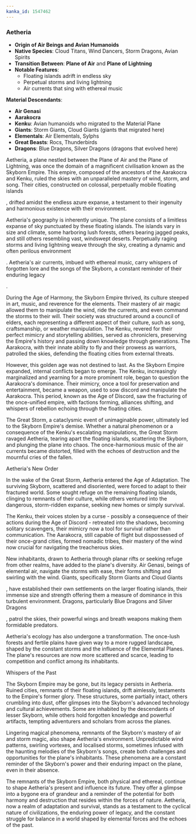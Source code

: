 ```yaml
---
kanka_id: 1547462
---
```


### **Aetheria**

* **Origin of Air Beings and Avian Humanoids**
* **Native Species**: Cloud Titans, Wind Dancers, Storm Dragons, Avian Spirits
* **Transition Between**: **Plane of Air** and **Plane of Lightning**
* **Notable Features**:
  + Floating islands adrift in endless sky
  + Perpetual storms and living lightning
  + Air currents that sing with ethereal music

**Material Descendants**:

* **Air Genasi**
* **Aarakocra**
* **Kenku**: Avian humanoids who migrated to the Material Plane
* **Giants**: Storm Giants, Cloud Giants (giants that migrated here)
* **Elementals**: Air Elementals, Sylphs
* **Great Beasts**: Rocs, Thunderbirds
* **Dragons**: Blue Dragons, Silver Dragons (dragons that evolved here)

Aetheria, a plane nestled between the Plane of Air and the Plane of Lightning, was once the domain of a magnificent civilisation known as the Skyborn Empire. This empire, composed of the ancestors of the Aarakocra and Kenku, ruled the skies with an unparalleled mastery of wind, storm, and song. Their cities, constructed on colossal, perpetually mobile floating islands

, drifted amidst the endless azure expanse, a testament to their ingenuity and harmonious existence with their environment.

Aetheria's geography is inherently unique. The plane consists of a limitless expanse of sky punctuated by these floating islands. The islands vary in size and climate, some harboring lush forests, others bearing jagged peaks, and still others resembling vast, windswept deserts. Perpetually raging storms and living lightning weave through the sky, creating a dynamic and often perilous environment

. Aetheria's air currents, imbued with ethereal music, carry whispers of forgotten lore and the songs of the Skyborn, a constant reminder of their enduring legacy

.

During the Age of Harmony, the Skyborn Empire thrived, its culture steeped in art, music, and reverence for the elements. Their mastery of air magic allowed them to manipulate the wind, ride the currents, and even command the storms to their will. Their society was structured around a council of elders, each representing a different aspect of their culture, such as song, craftsmanship, or weather manipulation. The Kenku, revered for their perfect mimicry and storytelling abilities, served as chroniclers, preserving the Empire's history and passing down knowledge through generations. The Aarakocra, with their innate ability to fly and their prowess as warriors, patrolled the skies, defending the floating cities from external threats.

However, this golden age was not destined to last. As the Skyborn Empire expanded, internal conflicts began to emerge. The Kenku, increasingly marginalized and yearning for a more prominent role, began to question the Aarakocra's dominance. Their mimicry, once a tool for preservation and entertainment, became a weapon, used to sow discord and manipulate the Aarakocra. This period, known as the Age of Discord, saw the fracturing of the once-unified empire, with factions forming, alliances shifting, and whispers of rebellion echoing through the floating cities.

The Great Storm, a cataclysmic event of unimaginable power, ultimately led to the Skyborn Empire's demise. Whether a natural phenomenon or a consequence of the Kenku's escalating manipulations, the Great Storm ravaged Aetheria, tearing apart the floating islands, scattering the Skyborn, and plunging the plane into chaos. The once-harmonious music of the air currents became distorted, filled with the echoes of destruction and the mournful cries of the fallen.

Aetheria's New Order

In the wake of the Great Storm, Aetheria entered the Age of Adaptation. The surviving Skyborn, scattered and disoriented, were forced to adapt to their fractured world. Some sought refuge on the remaining floating islands, clinging to remnants of their culture, while others ventured into the dangerous, storm-ridden expanse, seeking new homes or simply survival.

The Kenku, their voices stolen by a curse - possibly a consequence of their actions during the Age of Discord - retreated into the shadows, becoming solitary scavengers, their mimicry now a tool for survival rather than communication. The Aarakocra, still capable of flight but dispossessed of their once-grand cities, formed nomadic tribes, their mastery of the wind now crucial for navigating the treacherous skies.

New inhabitants, drawn to Aetheria through planar rifts or seeking refuge from other realms, have added to the plane's diversity. Air Genasi, beings of elemental air, navigate the storms with ease, their forms shifting and swirling with the wind. Giants, specifically Storm Giants and Cloud Giants

, have established their own settlements on the larger floating islands, their immense size and strength offering them a measure of dominance in this turbulent environment. Dragons, particularly Blue Dragons and Silver Dragons

, patrol the skies, their powerful wings and breath weapons making them formidable predators.

Aetheria's ecology has also undergone a transformation. The once-lush forests and fertile plains have given way to a more rugged landscape, shaped by the constant storms and the influence of the Elemental Planes. The plane's resources are now more scattered and scarce, leading to competition and conflict among its inhabitants.

Whispers of the Past

The Skyborn Empire may be gone, but its legacy persists in Aetheria. Ruined cities, remnants of their floating islands, drift aimlessly, testaments to the Empire's former glory. These structures, some partially intact, others crumbling into dust, offer glimpses into the Skyborn's advanced technology and cultural achievements. Some are inhabited by the descendants of lesser Skyborn, while others hold forgotten knowledge and powerful artifacts, tempting adventurers and scholars from across the planes.

Lingering magical phenomena, remnants of the Skyborn's mastery of air and storm magic, also shape Aetheria's environment. Unpredictable wind patterns, swirling vortexes, and localised storms, sometimes infused with the haunting melodies of the Skyborn's songs, create both challenges and opportunities for the plane's inhabitants. These phenomena are a constant reminder of the Skyborn's power and their enduring impact on the plane, even in their absence.

The remnants of the Skyborn Empire, both physical and ethereal, continue to shape Aetheria's present and influence its future. They offer a glimpse into a bygone era of grandeur and a reminder of the potential for both harmony and destruction that resides within the forces of nature. Aetheria, now a realm of adaptation and survival, stands as a testament to the cyclical nature of civilizations, the enduring power of legacy, and the constant struggle for balance in a world shaped by elemental forces and the echoes of the past.
